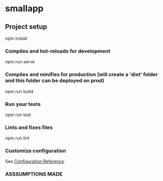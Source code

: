 # smallapp

## Project setup
npm install

### Compiles and hot-reloads for development
npm run serve

### Compiles and minifies for production (will create a 'dist' folder and this folder can be deployed on prod)
npm run build

### Run your tests
npm run test

### Lints and fixes files
npm run lint

### Customize configuration
See [Configuration Reference](https://cli.vuejs.org/config/).



### ASSSUMPTIONS MADE



